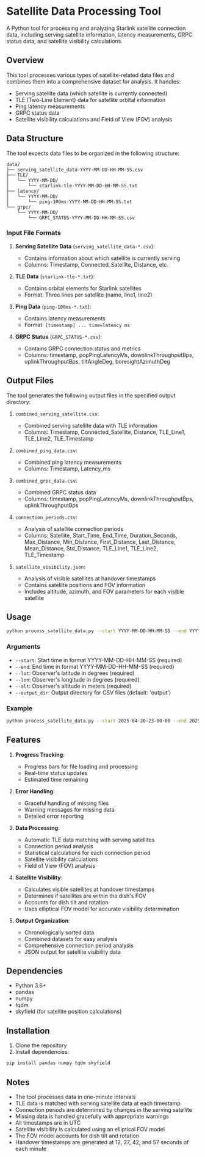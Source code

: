 # Satellite Data Processing Tool

A Python tool for processing and analyzing Starlink satellite connection data, including serving satellite information, latency measurements, GRPC status data, and satellite visibility calculations.

## Overview

This tool processes various types of satellite-related data files and combines them into a comprehensive dataset for analysis. It handles:
- Serving satellite data (which satellite is currently connected)
- TLE (Two-Line Element) data for satellite orbital information
- Ping latency measurements
- GRPC status data
- Satellite visibility calculations and Field of View (FOV) analysis

## Data Structure

The tool expects data files to be organized in the following structure:

```
data/
├── serving_satellite_data-YYYY-MM-DD-HH-MM-SS.csv
├── TLE/
│   └── YYYY-MM-DD/
│       └── starlink-tle-YYYY-MM-DD-HH-MM-SS.txt
├── latency/
│   └── YYYY-MM-DD/
│       └── ping-100ms-YYYY-MM-DD-HH-MM-SS.txt
└── grpc/
    └── YYYY-MM-DD/
        └── GRPC_STATUS-YYYY-MM-DD-HH-MM-SS.csv
```

### Input File Formats

1. **Serving Satellite Data** (`serving_satellite_data-*.csv`):
   - Contains information about which satellite is currently serving
   - Columns: Timestamp, Connected_Satellite, Distance, etc.

2. **TLE Data** (`starlink-tle-*.txt`):
   - Contains orbital elements for Starlink satellites
   - Format: Three lines per satellite (name, line1, line2)

3. **Ping Data** (`ping-100ms-*.txt`):
   - Contains latency measurements
   - Format: `[timestamp] ... time=latency ms`

4. **GRPC Status** (`GRPC_STATUS-*.csv`):
   - Contains GRPC connection status and metrics
   - Columns: timestamp, popPingLatencyMs, downlinkThroughputBps, uplinkThroughputBps, tiltAngleDeg, boresightAzimuthDeg

## Output Files

The tool generates the following output files in the specified output directory:

1. `combined_serving_satellite.csv`:
   - Combined serving satellite data with TLE information
   - Columns: Timestamp, Connected_Satellite, Distance, TLE_Line1, TLE_Line2, TLE_Timestamp

2. `combined_ping_data.csv`:
   - Combined ping latency measurements
   - Columns: Timestamp, Latency_ms

3. `combined_grpc_data.csv`:
   - Combined GRPC status data
   - Columns: timestamp, popPingLatencyMs, downlinkThroughputBps, uplinkThroughputBps

4. `connection_periods.csv`:
   - Analysis of satellite connection periods
   - Columns: Satellite, Start_Time, End_Time, Duration_Seconds, Max_Distance, Min_Distance, First_Distance, Last_Distance, Mean_Distance, Std_Distance, TLE_Line1, TLE_Line2, TLE_Timestamp

5. `satellite_visibility.json`:
   - Analysis of visible satellites at handover timestamps
   - Contains satellite positions and FOV information
   - Includes altitude, azimuth, and FOV parameters for each visible satellite

## Usage

```bash
python process_satellite_data.py --start YYYY-MM-DD-HH-MM-SS --end YYYY-MM-DD-HH-MM-SS --lat LATITUDE --lon LONGITUDE --alt ALTITUDE [--output_dir OUTPUT_DIR]
```

### Arguments

- `--start`: Start time in format YYYY-MM-DD-HH-MM-SS (required)
- `--end`: End time in format YYYY-MM-DD-HH-MM-SS (required)
- `--lat`: Observer's latitude in degrees (required)
- `--lon`: Observer's longitude in degrees (required)
- `--alt`: Observer's altitude in meters (required)
- `--output_dir`: Output directory for CSV files (default: 'output')

### Example

```bash
python process_satellite_data.py --start 2025-04-20-23-00-00 --end 2025-05-02-19-00-00 --lat 37.7749 --lon -122.4194 --alt 100 --output_dir analysis_results
```

## Features

1. **Progress Tracking**:
   - Progress bars for file loading and processing
   - Real-time status updates
   - Estimated time remaining

2. **Error Handling**:
   - Graceful handling of missing files
   - Warning messages for missing data
   - Detailed error reporting

3. **Data Processing**:
   - Automatic TLE data matching with serving satellites
   - Connection period analysis
   - Statistical calculations for each connection period
   - Satellite visibility calculations
   - Field of View (FOV) analysis

4. **Satellite Visibility**:
   - Calculates visible satellites at handover timestamps
   - Determines if satellites are within the dish's FOV
   - Accounts for dish tilt and rotation
   - Uses elliptical FOV model for accurate visibility determination

5. **Output Organization**:
   - Chronologically sorted data
   - Combined datasets for easy analysis
   - Comprehensive connection period analysis
   - JSON output for satellite visibility data

## Dependencies

- Python 3.6+
- pandas
- numpy
- tqdm
- skyfield (for satellite position calculations)

## Installation

1. Clone the repository
2. Install dependencies:
```bash
pip install pandas numpy tqdm skyfield
```

## Notes

- The tool processes data in one-minute intervals
- TLE data is matched with serving satellite data at each timestamp
- Connection periods are determined by changes in the serving satellite
- Missing data is handled gracefully with appropriate warnings
- All timestamps are in UTC
- Satellite visibility is calculated using an elliptical FOV model
- The FOV model accounts for dish tilt and rotation
- Handover timestamps are generated at 12, 27, 42, and 57 seconds of each minute
